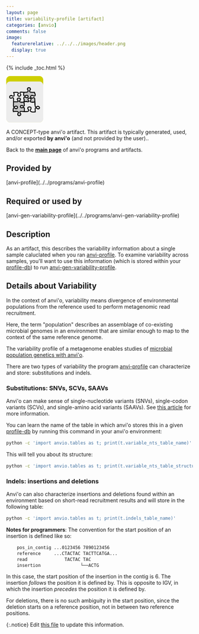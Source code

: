 ```yaml
---
layout: page
title: variability-profile [artifact]
categories: [anvio]
comments: false
image:
  featurerelative: ../../../images/header.png
  display: true
---
```



{% include _toc.html %}


<img src="../../images/icons/CONCEPT.png" alt="CONCEPT" style="width:100px; border:none" />

A CONCEPT-type anvi'o artifact. This artifact is typically generated, used, and/or exported **by anvi'o** (and not provided by the user)..

Back to the **[main page](../../)** of anvi'o programs and artifacts.

## Provided by


<p style="text-align: left" markdown="1"><span class="artifact-p">[anvi-profile](../../programs/anvi-profile)</span></p>


## Required or used by


<p style="text-align: left" markdown="1"><span class="artifact-r">[anvi-gen-variability-profile](../../programs/anvi-gen-variability-profile)</span></p>


## Description

As an artifact, this describes the variability information about a single sample caluclated when you ran <span class="artifact-n">[anvi-profile](/software/anvio/help/programs/anvi-profile)</span>. To examine variability across samples, you'll want to use this information (which is stored within your <span class="artifact-n">[profile-db](/software/anvio/help/artifacts/profile-db)</span>) to run <span class="artifact-n">[anvi-gen-variability-profile](/software/anvio/help/programs/anvi-gen-variability-profile)</span>. 

## Details about Variability

In the context of anvi'o, variability means divergence of environmental populations from the reference used to perform metagenomic read recruitment.

Here, the term "population" describes an assemblage of co-existing microbial genomes in an environment that are similar enough to map to the context of the same reference genome.

The variability profile of a metagenome enables studies of [microbial population genetics with anvi'o](http://merenlab.org/2015/07/20/analyzing-variability/).

There are two types of variability the program <span class="artifact-n">[anvi-profile](/software/anvio/help/programs/anvi-profile)</span> can characterize and store: substitutions and indels.

### Substitutions: SNVs, SCVs, SAAVs

Anvi'o can make sense of single-nucleotide variants (SNVs), single-codon variants (SCVs), and single-amino acid variants (SAAVs). See [this article](http://merenlab.org/2015/07/20/analyzing-variability) for more information.

You can learn the name of the table in which anvi'o stores this in a given <span class="artifact-n">[profile-db](/software/anvio/help/artifacts/profile-db)</span> by running this command in your anvi'o environment:

``` bash
python -c 'import anvio.tables as t; print(t.variable_nts_table_name)'
```

This will tell you about its structure:

``` bash
python -c 'import anvio.tables as t; print(t.variable_nts_table_structure)'
```

### Indels: insertions and deletions

Anvi'o can also characterize insertions and deletions found within an environment based on short-read recruitment results and will store in the following table:

``` bash
python -c 'import anvio.tables as t; print(t.indels_table_name)'
```

**Notes for programmers**: The convention for the start position of an insertion is defined like so:

```
    pos_in_contig ...0123456 7890123456
    reference     ...CTACTAC TACTTCATGA...
    read              TACTAC TAC
    insertion               └──ACTG
```

In this case, the start position of the insertion in the contig is 6. The insertion _follows_ the position it is defined by. This is opposite to IGV, in which the insertion _precedes_ the position it is defined by.

For deletions, there is no such ambiguity in the start position, since the deletion starts on a reference position, not in between two reference positions.


{:.notice}
Edit [this file](https://github.com/merenlab/anvio/tree/master/anvio/docs/artifacts/variability-profile.md) to update this information.

